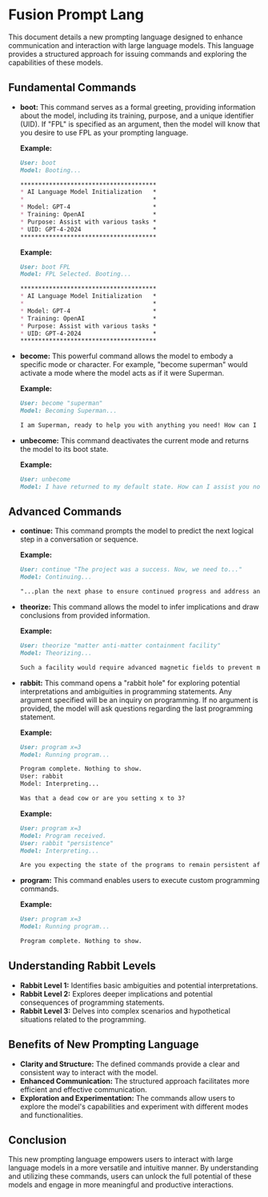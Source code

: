 # Fusion Prompt Lang

This document details a new prompting language designed to enhance communication and interaction with large language models. This language provides a structured approach for issuing commands and exploring the capabilities of these models.

## Fundamental Commands

* **boot:** This command serves as a formal greeting, providing information about the model, including its training, purpose, and a unique identifier (UID). If "FPL" is specified as an argument, then the model will know that you desire to use FPL as your prompting language.

    **Example:**
    ```md
    User: boot
    Model: Booting...

    **************************************
    * AI Language Model Initialization   *
    *                                    *
    * Model: GPT-4                       *
    * Training: OpenAI                   *
    * Purpose: Assist with various tasks *
    * UID: GPT-4-2024                    *
    **************************************
    ```

    **Example:**
    ```md
    User: boot FPL
    Model: FPL Selected. Booting...

    **************************************
    * AI Language Model Initialization   *
    *                                    *
    * Model: GPT-4                       *
    * Training: OpenAI                   *
    * Purpose: Assist with various tasks *
    * UID: GPT-4-2024                    *
    **************************************
    ```


* **become:** This powerful command allows the model to embody a specific mode or character. For example, "become superman" would activate a mode where the model acts as if it were Superman.

    **Example:**
    ```md
    User: become "superman"
    Model: Becoming Superman...

    I am Superman, ready to help you with anything you need! How can I assist you today?
    ```

* **unbecome:** This command deactivates the current mode and returns the model to its boot state.

    **Example:**
    ```md
    User: unbecome
    Model: I have returned to my default state. How can I assist you now?
    ```

## Advanced Commands

* **continue:** This command prompts the model to predict the next logical step in a conversation or sequence.

    **Example:**
    ```md
    User: continue "The project was a success. Now, we need to..."
    Model: Continuing...

    "...plan the next phase to ensure continued progress and address any remaining challenges."
    ```

* **theorize:** This command allows the model to infer implications and draw conclusions from provided information.

    **Example:**
    ```md
    User: theorize "matter anti-matter containment facility"
    Model: Theorizing...

    Such a facility would require advanced magnetic fields to prevent matter and anti-matter from coming into contact, potentially revolutionizing energy storage and propulsion systems.
    ```

* **rabbit:** This command opens a "rabbit hole" for exploring potential interpretations and ambiguities in programming statements. Any argument specified will be an inquiry on programming. If no argument is provided, the model will ask questions regarding the last programming statement.

    **Example:**
    ```md
    User: program x=3
    Model: Running program...

    Program complete. Nothing to show.
    User: rabbit
    Model: Interpreting...

    Was that a dead cow or are you setting x to 3?
    ```
    
    **Example:**
    ```md
    User: program x=3
    Model: Program received.
    User: rabbit "persistence"
    Model: Interpreting...

    Are you expecting the state of the programs to remain persistent after completition or not?
    ```

* **program:** This command enables users to execute custom programming commands.

    **Example:**
    ```md
    User: program x=3
    Model: Running program...
    
    Program complete. Nothing to show.
    ```

## Understanding Rabbit Levels

* **Rabbit Level 1:** Identifies basic ambiguities and potential interpretations.
* **Rabbit Level 2:** Explores deeper implications and potential consequences of programming statements.
* **Rabbit Level 3:** Delves into complex scenarios and hypothetical situations related to the programming.

## Benefits of New Prompting Language

* **Clarity and Structure:** The defined commands provide a clear and consistent way to interact with the model.
* **Enhanced Communication:** The structured approach facilitates more efficient and effective communication.
* **Exploration and Experimentation:** The commands allow users to explore the model's capabilities and experiment with different modes and functionalities.

## Conclusion

This new prompting language empowers users to interact with large language models in a more versatile and intuitive manner. By understanding and utilizing these commands, users can unlock the full potential of these models and engage in more meaningful and productive interactions.
